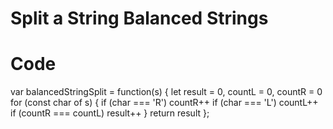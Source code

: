 # Split a String Balanced Strings





# Code 
var balancedStringSplit = function(s) {
    let result = 0, countL = 0, countR = 0
    for (const char of s) {
        if (char === 'R') countR++
        if (char === 'L') countL++
        if (countR === countL) result++
    }
    return result
};
